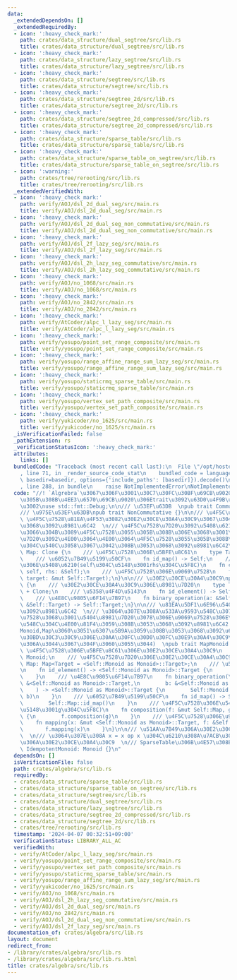 ```yaml
---
data:
  _extendedDependsOn: []
  _extendedRequiredBy:
  - icon: ':heavy_check_mark:'
    path: crates/data_structure/dual_segtree/src/lib.rs
    title: crates/data_structure/dual_segtree/src/lib.rs
  - icon: ':heavy_check_mark:'
    path: crates/data_structure/lazy_segtree/src/lib.rs
    title: crates/data_structure/lazy_segtree/src/lib.rs
  - icon: ':heavy_check_mark:'
    path: crates/data_structure/segtree/src/lib.rs
    title: crates/data_structure/segtree/src/lib.rs
  - icon: ':heavy_check_mark:'
    path: crates/data_structure/segtree_2d/src/lib.rs
    title: crates/data_structure/segtree_2d/src/lib.rs
  - icon: ':heavy_check_mark:'
    path: crates/data_structure/segtree_2d_compressed/src/lib.rs
    title: crates/data_structure/segtree_2d_compressed/src/lib.rs
  - icon: ':heavy_check_mark:'
    path: crates/data_structure/sparse_table/src/lib.rs
    title: crates/data_structure/sparse_table/src/lib.rs
  - icon: ':heavy_check_mark:'
    path: crates/data_structure/sparse_table_on_segtree/src/lib.rs
    title: crates/data_structure/sparse_table_on_segtree/src/lib.rs
  - icon: ':warning:'
    path: crates/tree/rerooting/src/lib.rs
    title: crates/tree/rerooting/src/lib.rs
  _extendedVerifiedWith:
  - icon: ':heavy_check_mark:'
    path: verify/AOJ/dsl_2d_dual_seg/src/main.rs
    title: verify/AOJ/dsl_2d_dual_seg/src/main.rs
  - icon: ':heavy_check_mark:'
    path: verify/AOJ/dsl_2d_dual_seg_non_commutative/src/main.rs
    title: verify/AOJ/dsl_2d_dual_seg_non_commutative/src/main.rs
  - icon: ':heavy_check_mark:'
    path: verify/AOJ/dsl_2f_lazy_seg/src/main.rs
    title: verify/AOJ/dsl_2f_lazy_seg/src/main.rs
  - icon: ':heavy_check_mark:'
    path: verify/AOJ/dsl_2h_lazy_seg_commutative/src/main.rs
    title: verify/AOJ/dsl_2h_lazy_seg_commutative/src/main.rs
  - icon: ':heavy_check_mark:'
    path: verify/AOJ/no_1068/src/main.rs
    title: verify/AOJ/no_1068/src/main.rs
  - icon: ':heavy_check_mark:'
    path: verify/AOJ/no_2842/src/main.rs
    title: verify/AOJ/no_2842/src/main.rs
  - icon: ':heavy_check_mark:'
    path: verify/AtCoder/alpc_l_lazy_seg/src/main.rs
    title: verify/AtCoder/alpc_l_lazy_seg/src/main.rs
  - icon: ':heavy_check_mark:'
    path: verify/yosupo/point_set_range_composite/src/main.rs
    title: verify/yosupo/point_set_range_composite/src/main.rs
  - icon: ':heavy_check_mark:'
    path: verify/yosupo/range_affine_range_sum_lazy_seg/src/main.rs
    title: verify/yosupo/range_affine_range_sum_lazy_seg/src/main.rs
  - icon: ':heavy_check_mark:'
    path: verify/yosupo/staticrmq_sparse_table/src/main.rs
    title: verify/yosupo/staticrmq_sparse_table/src/main.rs
  - icon: ':heavy_check_mark:'
    path: verify/yosupo/vertex_set_path_composite/src/main.rs
    title: verify/yosupo/vertex_set_path_composite/src/main.rs
  - icon: ':heavy_check_mark:'
    path: verify/yukicoder/no_1625/src/main.rs
    title: verify/yukicoder/no_1625/src/main.rs
  _isVerificationFailed: false
  _pathExtension: rs
  _verificationStatusIcon: ':heavy_check_mark:'
  attributes:
    links: []
  bundledCode: "Traceback (most recent call last):\n  File \"/opt/hostedtoolcache/Python/3.10.14/x64/lib/python3.10/site-packages/onlinejudge_verify/documentation/build.py\"\
    , line 71, in _render_source_code_stat\n    bundled_code = language.bundle(stat.path,\
    \ basedir=basedir, options={'include_paths': [basedir]}).decode()\n  File \"/opt/hostedtoolcache/Python/3.10.14/x64/lib/python3.10/site-packages/onlinejudge_verify/languages/rust.py\"\
    , line 288, in bundle\n    raise NotImplementedError\nNotImplementedError\n"
  code: "//! `Algrebra`\u3067\u306F\u3001\u30C7\u30FC\u30BF\u69CB\u9020\u306B\u4E57\
    \u305B\u308B\u4EE3\u6570\u69CB\u9020\u306Etrait\u3092\u63D0\u4F9B\u3057\u307E\u3059\
    \u3002\nuse std::fmt::Debug;\n\n/// \u53EF\u63DB  \npub trait Commutative {}\n\
    /// \u975E\u53EF\u63DB\npub trait NonCommutative {}\n\n/// \u4F5C\u7528  \n///\
    \ \u4F5C\u7528\u81EA\u4F53\u3082\u30E2\u30CE\u30A4\u30C9\u3067\u3042\u308B\u3053\
    \u3068\u3092\u8981\u6C42  \n/// \u4F5C\u7528\u7D20\u3092\u5408\u6210\u3055\u305B\
    \u3066\u304B\u3089\u4F5C\u7528\u3055\u305B\u308B\u306E\u3068\u3001\u4F5C\u7528\
    \u7D20\u3092\u4E00\u3064\u4E00\u3064\u4F5C\u7528\u3055\u305B\u308B\u7D50\u679C\
    \u304C\u540C\u3058\u3067\u3042\u308B\u3053\u3068\u3092\u8981\u6C42\npub trait\
    \ Map: Clone {\n    /// \u4F5C\u7528\u306E\u5BFE\u8C61\n    type Target: Clone;\n\
    \    /// \u6052\u7B49\u5199\u50CF\n    fn id_map() -> Self;\n    /// \u4F5C\u7528\
    \u306E\u5408\u6210(self\u304C\u5148\u3001rhs\u304C\u5F8C)\n    fn composition(&mut\
    \ self, rhs: &Self);\n    /// \u4F5C\u7528\u306E\u9069\u7528\n    fn mapping(&self,\
    \ target: &mut Self::Target);\n}\n\n/// \u30E2\u30CE\u30A4\u30C9\npub trait Monoid\
    \ {\n    /// \u30E2\u30CE\u30A4\u30C9\u306E\u8981\u7D20\n    type Target: Debug\
    \ + Clone;\n    /// \u5358\u4F4D\u5143\n    fn id_element() -> Self::Target;\n\
    \    /// \u4E8C\u9805\u6F14\u7B97\n    fn binary_operation(a: &Self::Target, b:\
    \ &Self::Target) -> Self::Target;\n}\n\n/// \u81EA\u5DF1\u6E96\u540C\u578B\u6027\
    \u3092\u8981\u6C42  \n/// \u3064\u307E\u308A\u533A\u9593\u548C\u3078\u306E\u9069\
    \u7528\u3068\u3001\u5404\u8981\u7D20\u3078\u306E\u9069\u7528\u306E\u533A\u9593\
    \u548C\u304C\u4E00\u81F4\u3059\u308B\u3053\u3068\u3092\u8981\u6C42  \n/// type\u306E\
    Monoid,Map\u3060\u3051\u6307\u5B9A\u3059\u308B\u3053\u3068\u3092\u60F3\u5B9A(\u30E1\
    \u30BD\u30C3\u30C9\u306E\u30AA\u30FC\u30D0\u30FC\u30E9\u30A4\u30C9\u306F\u3057\
    \u306A\u3044\u3067\u304F\u3060\u3055\u3044)  \npub trait MapMonoid {\n    ///\
    \ \u4F5C\u7528\u306E\u5BFE\u8C61\u306E\u30E2\u30CE\u30A4\u30C9\n    type Monoid:\
    \ Monoid;\n    /// \u4F5C\u7528\u7D20\u306E\u30E2\u30CE\u30A4\u30C9\n    type\
    \ Map: Map<Target = <Self::Monoid as Monoid>::Target>;\n    /// \u5358\u4F4D\u5143\
    \n    fn id_element() -> <Self::Monoid as Monoid>::Target {\n        Self::Monoid::id_element()\n\
    \    }\n    /// \u4E8C\u9805\u6F14\u7B97\n    fn binary_operation(\n        a:\
    \ &<Self::Monoid as Monoid>::Target,\n        b: &<Self::Monoid as Monoid>::Target,\n\
    \    ) -> <Self::Monoid as Monoid>::Target {\n        Self::Monoid::binary_operation(a,\
    \ b)\n    }\n    /// \u6052\u7B49\u5199\u50CF\n    fn id_map() -> Self::Map {\n\
    \        Self::Map::id_map()\n    }\n    /// \u4F5C\u7528\u306E\u5408\u6210(f\u304C\
    \u5148\u3001g\u304C\u5F8C)\n    fn composition(f: &mut Self::Map, g: &Self::Map)\
    \ {\n        f.composition(g)\n    }\n    /// \u4F5C\u7528\u306E\u9069\u7528\n\
    \    fn mapping(x: &mut <Self::Monoid as Monoid>::Target, f: &Self::Map) {\n \
    \       f.mapping(x)\n    }\n}\n\n/// \u51AA\u7B49\u306A\u30E2\u30CE\u30A4\u30C9\
    \  \n/// \u3064\u307E\u308A x = x op x \u304C\u6210\u308A\u7ACB\u3064\u3088\u3046\
    \u306A\u30E2\u30CE\u30A4\u30C9  \n/// SparseTable\u306B\u4E57\u308B\npub trait\
    \ IdempotentMonoid: Monoid {}\n"
  dependsOn: []
  isVerificationFile: false
  path: crates/algebra/src/lib.rs
  requiredBy:
  - crates/data_structure/sparse_table/src/lib.rs
  - crates/data_structure/sparse_table_on_segtree/src/lib.rs
  - crates/data_structure/segtree/src/lib.rs
  - crates/data_structure/dual_segtree/src/lib.rs
  - crates/data_structure/lazy_segtree/src/lib.rs
  - crates/data_structure/segtree_2d_compressed/src/lib.rs
  - crates/data_structure/segtree_2d/src/lib.rs
  - crates/tree/rerooting/src/lib.rs
  timestamp: '2024-04-07 00:32:51+09:00'
  verificationStatus: LIBRARY_ALL_AC
  verifiedWith:
  - verify/AtCoder/alpc_l_lazy_seg/src/main.rs
  - verify/yosupo/point_set_range_composite/src/main.rs
  - verify/yosupo/vertex_set_path_composite/src/main.rs
  - verify/yosupo/staticrmq_sparse_table/src/main.rs
  - verify/yosupo/range_affine_range_sum_lazy_seg/src/main.rs
  - verify/yukicoder/no_1625/src/main.rs
  - verify/AOJ/no_1068/src/main.rs
  - verify/AOJ/dsl_2h_lazy_seg_commutative/src/main.rs
  - verify/AOJ/dsl_2d_dual_seg/src/main.rs
  - verify/AOJ/no_2842/src/main.rs
  - verify/AOJ/dsl_2d_dual_seg_non_commutative/src/main.rs
  - verify/AOJ/dsl_2f_lazy_seg/src/main.rs
documentation_of: crates/algebra/src/lib.rs
layout: document
redirect_from:
- /library/crates/algebra/src/lib.rs
- /library/crates/algebra/src/lib.rs.html
title: crates/algebra/src/lib.rs
---
```

